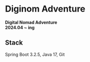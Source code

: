 # Diginom Adventure
__Digital Nomad Adventure__  
__2024.04 ~ ing__  


## Stack
Spring Boot 3.2.5, Java 17, Git
